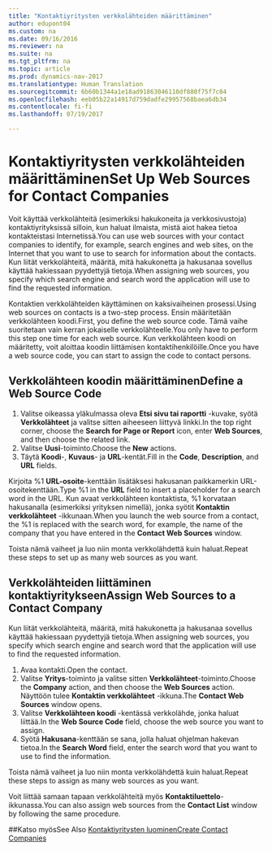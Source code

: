 ```yaml
---
title: "Kontaktiyritysten verkkolähteiden määrittäminen"
author: edupont04
ms.custom: na
ms.date: 09/16/2016
ms.reviewer: na
ms.suite: na
ms.tgt_pltfrm: na
ms.topic: article
ms.prod: dynamics-nav-2017
ms.translationtype: Human Translation
ms.sourcegitcommit: 6b60b1344a1e18ad91863046110df880f75f7c04
ms.openlocfilehash: eeb05b22a14917d759dadfe29957568baea6db34
ms.contentlocale: fi-fi
ms.lasthandoff: 07/19/2017

---
```

# <a name="set-up-web-sources-for-contact-companies"></a><span data-ttu-id="d24cc-102">Kontaktiyritysten verkkolähteiden määrittäminen</span><span class="sxs-lookup"><span data-stu-id="d24cc-102">Set Up Web Sources for Contact Companies</span></span>
<span data-ttu-id="d24cc-103">Voit käyttää verkkolähteitä (esimerkiksi hakukoneita ja verkkosivustoja) kontaktiyrityksissä silloin, kun haluat ilmaista, mistä aiot hakea tietoa kontakteistasi Internetissä.</span><span class="sxs-lookup"><span data-stu-id="d24cc-103">You can use web sources with your contact companies to identify, for example, search engines and web sites, on the Internet that you want to use to search for information about the contacts.</span></span> <span data-ttu-id="d24cc-104">Kun liität verkkolähteitä, määritä, mitä hakukonetta ja hakusanaa sovellus käyttää hakiessaan pyydettyjä tietoja.</span><span class="sxs-lookup"><span data-stu-id="d24cc-104">When assigning web sources, you specify which search engine and search word the application will use to find the requested information.</span></span>

<span data-ttu-id="d24cc-105">Kontaktien verkkolähteiden käyttäminen on kaksivaiheinen prosessi.</span><span class="sxs-lookup"><span data-stu-id="d24cc-105">Using web sources on contacts is a two-step process.</span></span> <span data-ttu-id="d24cc-106">Ensin määritetään verkkolähteen koodi.</span><span class="sxs-lookup"><span data-stu-id="d24cc-106">First, you define the web source code.</span></span> <span data-ttu-id="d24cc-107">Tämä vaihe suoritetaan vain kerran jokaiselle verkkolähteelle.</span><span class="sxs-lookup"><span data-stu-id="d24cc-107">You only have to perform this step one time for each web source.</span></span> <span data-ttu-id="d24cc-108">Kun verkkolähteen koodi on määritetty, voit aloittaa koodin liittämisen kontaktihenkilöille.</span><span class="sxs-lookup"><span data-stu-id="d24cc-108">Once you have a web source code, you can start to assign the code to contact persons.</span></span>

## <a name="define-a-web-source-code"></a><span data-ttu-id="d24cc-109">Verkkolähteen koodin määrittäminen</span><span class="sxs-lookup"><span data-stu-id="d24cc-109">Define a Web Source Code</span></span>
1. <span data-ttu-id="d24cc-110">Valitse oikeassa yläkulmassa oleva **Etsi sivu tai raportti** -kuvake, syötä **Verkkolähteet** ja valitse sitten aiheeseen liittyvä linkki.</span><span class="sxs-lookup"><span data-stu-id="d24cc-110">In the top right corner, choose the **Search for Page or Report** icon, enter **Web Sources**, and then choose the related link.</span></span>
2. <span data-ttu-id="d24cc-111">Valitse **Uusi**-toiminto.</span><span class="sxs-lookup"><span data-stu-id="d24cc-111">Choose the **New** actions.</span></span>
3. <span data-ttu-id="d24cc-112">Täytä **Koodi**-, **Kuvaus**- ja **URL**-kentät.</span><span class="sxs-lookup"><span data-stu-id="d24cc-112">Fill in the **Code**, **Description**, and **URL** fields.</span></span>

  <span data-ttu-id="d24cc-113">Kirjoita %1 **URL-osoite**-kenttään lisätäksesi hakusanan paikkamerkin URL-osoitekenttään.</span><span class="sxs-lookup"><span data-stu-id="d24cc-113">Type %1 in the **URL** field to insert a placeholder for a search word in the URL.</span></span> <span data-ttu-id="d24cc-114">Kun avaat verkkolähteen kontaktista, %1 korvataan hakusanalla (esimerkiksi yrityksen nimellä), jonka syötit **Kontaktin verkkolähteet** -ikkunaan.</span><span class="sxs-lookup"><span data-stu-id="d24cc-114">When you launch the web source from a contact, the %1 is replaced with the search word, for example, the name of the company that you have entered in the **Contact Web Sources** window.</span></span>

<span data-ttu-id="d24cc-115">Toista nämä vaiheet ja luo niin monta verkkolähdettä kuin haluat.</span><span class="sxs-lookup"><span data-stu-id="d24cc-115">Repeat these steps to set up as many web sources as you want.</span></span>

## <a name="assign-web-sources-to-a-contact-company"></a><span data-ttu-id="d24cc-116">Verkkolähteiden liittäminen kontaktiyritykseen</span><span class="sxs-lookup"><span data-stu-id="d24cc-116">Assign Web Sources to a Contact Company</span></span>
<span data-ttu-id="d24cc-117">Kun liität verkkolähteitä, määritä, mitä hakukonetta ja hakusanaa sovellus käyttää hakiessaan pyydettyjä tietoja.</span><span class="sxs-lookup"><span data-stu-id="d24cc-117">When assigning web sources, you specify which search engine and search word that the application will use to find the requested information.</span></span>

1. <span data-ttu-id="d24cc-118">Avaa kontakti.</span><span class="sxs-lookup"><span data-stu-id="d24cc-118">Open the contact.</span></span>
2. <span data-ttu-id="d24cc-119">Valitse **Yritys**-toiminto ja valitse sitten **Verkkolähteet**-toiminto.</span><span class="sxs-lookup"><span data-stu-id="d24cc-119">Choose the **Company** action, and then choose the **Web Sources** action.</span></span> <span data-ttu-id="d24cc-120">Näyttöön tulee **Kontaktin verkkolähteet** -ikkuna.</span><span class="sxs-lookup"><span data-stu-id="d24cc-120">The **Contact Web Sources** window opens.</span></span>
3. <span data-ttu-id="d24cc-121">Valitse **Verkkolähteen koodi** -kentässä verkkolähde, jonka haluat liittää.</span><span class="sxs-lookup"><span data-stu-id="d24cc-121">In the **Web Source Code** field, choose the web source you want to assign.</span></span>
4. <span data-ttu-id="d24cc-122">Syötä **Hakusana**-kenttään se sana, jolla haluat ohjelman hakevan tietoa.</span><span class="sxs-lookup"><span data-stu-id="d24cc-122">In the **Search Word** field, enter the search word that you want to use to find the information.</span></span>

<span data-ttu-id="d24cc-123">Toista nämä vaiheet ja luo niin monta verkkolähdettä kuin haluat.</span><span class="sxs-lookup"><span data-stu-id="d24cc-123">Repeat these steps to assign as many web sources as you want.</span></span>

<span data-ttu-id="d24cc-124">Voit liittää samaan tapaan verkkolähteitä myös **Kontaktiluettelo**-ikkunassa.</span><span class="sxs-lookup"><span data-stu-id="d24cc-124">You can also assign web sources from the **Contact List** window by following the same procedure.</span></span>

##<a name="see-also"></a><span data-ttu-id="d24cc-125">Katso myös</span><span class="sxs-lookup"><span data-stu-id="d24cc-125">See Also</span></span>
[<span data-ttu-id="d24cc-126">Kontaktiyritysten luominen</span><span class="sxs-lookup"><span data-stu-id="d24cc-126">Create Contact Companies</span></span>](marketing-create-contact-companies.md)

